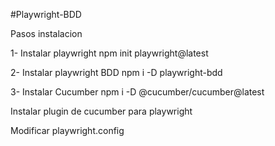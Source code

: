 #Playwright-BDD

Pasos instalacion 

1- Instalar playwright 
    npm init playwright@latest

2- Instalar playwright BDD
    npm i -D playwright-bdd

3- Instalar Cucumber 
     npm i -D @cucumber/cucumber@latest

Instalar plugin de cucumber para playwright

Modificar playwright.config